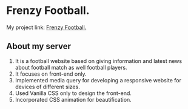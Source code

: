 # Frenzy Football.


My project link: [Frenzy Football.](https://infallible-galileo-49a4d7.netlify.app/)

## About my server
<ol>
    <li>It is a football website based on giving information and latest news about
    football match as well football players.</li>
    <li>It focuses on front-end only.</li>
    <li>Implemented media query for developing a responsive website for devices of different sizes.</li>
    <li>Used Vanilla CSS only to design the front-end.</li>
    <li>Incorporated CSS animation for beautification.</li>
</ol>